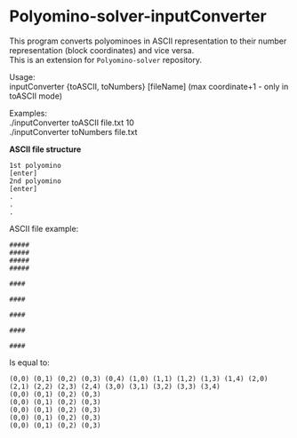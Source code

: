 # Polyomino-solver-inputConverter

This program converts polyominoes in ASCII representation to their number representation (block coordinates) and vice versa.  
This is an extension for `Polyomino-solver` repository.

Usage:  
inputConverter {toASCII, toNumbers} [fileName] (max coordinate+1 - only in toASCII mode)

Examples:  
./inputConverter toASCII file.txt 10  
./inputConverter toNumbers file.txt  

**ASCII file structure**  
```
1st polyomino
[enter]
2nd polyomino
[enter]
.
.
.
```

ASCII file example:  
```
#####
#####
#####
#####

####

####

####

####

####
```

Is equal to:  
```
(0,0) (0,1) (0,2) (0,3) (0,4) (1,0) (1,1) (1,2) (1,3) (1,4) (2,0) (2,1) (2,2) (2,3) (2,4) (3,0) (3,1) (3,2) (3,3) (3,4)
(0,0) (0,1) (0,2) (0,3)
(0,0) (0,1) (0,2) (0,3)
(0,0) (0,1) (0,2) (0,3)
(0,0) (0,1) (0,2) (0,3)
(0,0) (0,1) (0,2) (0,3)
```

